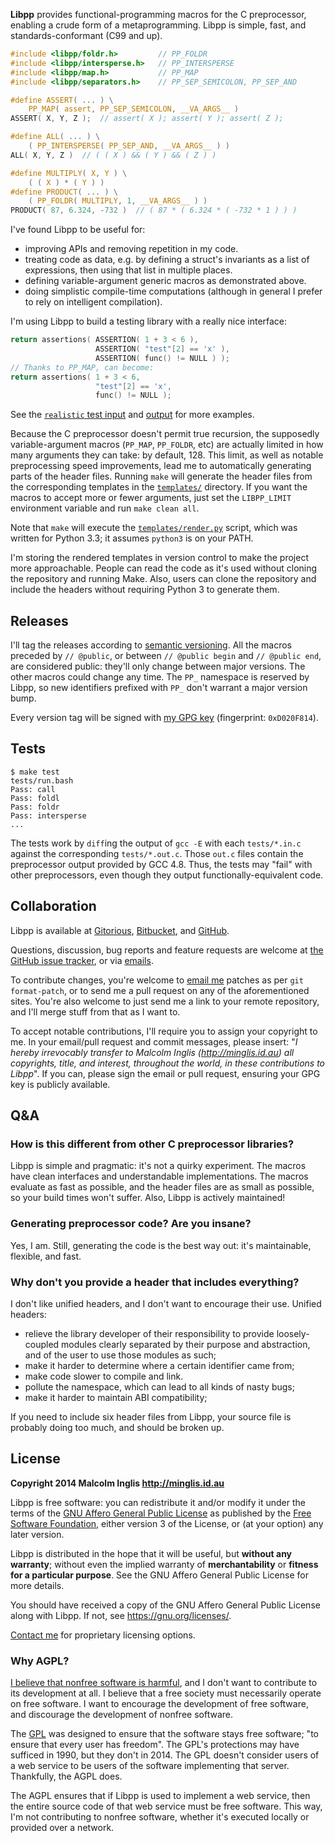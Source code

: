 
**Libpp** provides functional-programming macros for the C preprocessor, enabling a crude form of a metaprogramming. Libpp is simple, fast, and standards-conformant (C99 and up).

``` c
#include <libpp/foldr.h>         // PP_FOLDR
#include <libpp/intersperse.h>   // PP_INTERSPERSE
#include <libpp/map.h>           // PP_MAP
#include <libpp/separators.h>    // PP_SEP_SEMICOLON, PP_SEP_AND

#define ASSERT( ... ) \
    PP_MAP( assert, PP_SEP_SEMICOLON, __VA_ARGS__ )
ASSERT( X, Y, Z );  // assert( X ); assert( Y ); assert( Z );

#define ALL( ... ) \
    ( PP_INTERSPERSE( PP_SEP_AND, __VA_ARGS__ ) )
ALL( X, Y, Z )  // ( ( X ) && ( Y ) && ( Z ) )

#define MULTIPLY( X, Y ) \
    ( ( X ) * ( Y ) )
#define PRODUCT( ... ) \
    ( PP_FOLDR( MULTIPLY, 1, __VA_ARGS__ ) )
PRODUCT( 87, 6.324, -732 )  // ( 87 * ( 6.324 * ( -732 * 1 ) ) )
```

I've found Libpp to be useful for:

- improving APIs and removing repetition in my code.
- treating code as data, e.g. by defining a struct's invariants as a list of expressions, then using that list in multiple places.
- defining variable-argument generic macros as demonstrated above.
- doing simplistic compile-time computations (although in general I prefer to rely on intelligent compilation).

I'm using Libpp to build a testing library with a really nice interface:

``` c
return assertions( ASSERTION( 1 + 3 < 6 ),
                   ASSERTION( "test"[2] == 'x' ),
                   ASSERTION( func() != NULL ) );
// Thanks to PP_MAP, can become:
return assertions( 1 + 3 < 6,
                   "test"[2] == 'x',
                   func() != NULL );
```

See the [`realistic` test input](tests/realistic.in.c) and [output](tests/realistic.out.c) for more examples.

Because the C preprocessor doesn't permit true recursion, the supposedly variable-argument macros (`PP_MAP`, `PP_FOLDR`, etc) are actually limited in how many arguments they can take: by default, 128. This limit, as well as notable preprocessing speed improvements, lead me to automatically generating parts of the header files. Running `make` will generate the header files from the corresponding templates in the [`templates/`](templates/) directory. If you want the macros to accept more or fewer arguments, just set the `LIBPP_LIMIT` environment variable and run `make clean all`.

Note that `make` will execute the [`templates/render.py`](templates/render.py) script, which was written for Python 3.3; it assumes `python3` is on your PATH.

I'm storing the rendered templates in version control to make the project more approachable. People can read the code as it's used without cloning the repository and running Make. Also, users can clone the repository and include the headers without requiring Python 3 to generate them.


## Releases

I'll tag the releases according to [semantic versioning](http://semver.org/spec/v2.0.0.html). All the macros preceded by `// @public`, or between `// @public begin` and `// @public end`, are considered public: they'll only change between major versions. The other macros could change any time. The `PP_` namespace is reserved by Libpp, so new identifiers prefixed with `PP_` don't warrant a major version bump.

Every version tag will be signed with [my GPG key](http://pool.sks-keyservers.net/pks/lookup?op=vindex&search=0xD020F814) (fingerprint: `0xD020F814`).


## Tests

```
$ make test
tests/run.bash
Pass: call
Pass: foldl
Pass: foldr
Pass: intersperse
...
```

The tests work by `diff`ing the output of `gcc -E` with each `tests/*.in.c` against the corresponding `tests/*.out.c`. Those `out.c` files contain the preprocessor output provided by GCC 4.8. Thus, the tests may "fail" with other preprocessors, even though they output functionally-equivalent code.


## Collaboration

Libpp is available at [Gitorious](https://gitorious.org/mcinglis/libpp), [Bitbucket](https://bitbucket.org/mcinglis/libpp), and [GitHub](https://github.com/mcinglis/libpp).

Questions, discussion, bug reports and feature requests are welcome at [the GitHub issue tracker](https://github.com/mcinglis/libpp/issues), or via [emails](mailto:me@minglis.id.au).

To contribute changes, you're welcome to [email me](mailto:me@minglis.id.au) patches as per `git format-patch`, or to send me a pull request on any of the aforementioned sites. You're also welcome to just send me a link to your remote repository, and I'll merge stuff from that as I want to.

To accept notable contributions, I'll require you to assign your copyright to me. In your email/pull request and commit messages, please insert: "*I hereby irrevocably transfer to Malcolm Inglis (http://minglis.id.au) all copyrights, title, and interest, throughout the world, in these contributions to Libpp*". If you can, please sign the email or pull request, ensuring your GPG key is publicly available.


## Q&A

### How is this different from other C preprocessor libraries?

Libpp is simple and pragmatic: it's not a quirky experiment. The macros have clean interfaces and understandable implementations. The macros evaluate as fast as possible, and the header files are as small as possible, so your build times won't suffer. Also, Libpp is actively maintained!

### Generating preprocessor code? Are you insane?

Yes, I am. Still, generating the code is the best way out: it's maintainable, flexible, and fast.

### Why don't you provide a header that includes everything?

I don't like unified headers, and I don't want to encourage their use. Unified headers:

- relieve the library developer of their responsibility to provide loosely-coupled modules clearly separated by their purpose and abstraction, and of the user to use those modules as such;
- make it harder to determine where a certain identifier came from;
- make code slower to compile and link.
- pollute the namespace, which can lead to all kinds of nasty bugs;
- make it harder to maintain ABI compatibility;

If you need to include six header files from Libpp, your source file is probably doing too much, and should be broken up.


## License

**Copyright 2014 Malcolm Inglis <http://minglis.id.au>**

Libpp is free software: you can redistribute it and/or modify it under the terms of the [GNU Affero General Public License](https://gnu.org/licenses/agpl.html) as published by the [Free Software Foundation](https://fsf.org), either version 3 of the License, or (at your option) any later version.

Libpp is distributed in the hope that it will be useful, but **without any warranty**; without even the implied warranty of **merchantability** or **fitness for a particular purpose**. See the GNU Affero General Public License for more details.

You should have received a copy of the GNU Affero General Public License along with Libpp. If not, see <https://gnu.org/licenses/>.

[Contact me](mailto:me@minglis.id.au) for proprietary licensing options.

### Why AGPL?

[I believe that nonfree software is harmful](http://minglis.id.au/blog/2014/04/09/free-software-free-society.html), and I don't want to contribute to its development at all. I believe that a free society must necessarily operate on free software. I want to encourage the development of free software, and discourage the development of nonfree software.

The [GPL](https://gnu.org/licenses/gpl.html) was designed to ensure that the software stays free software; "to ensure that every user has freedom". The GPL's protections may have sufficed in 1990, but they don't in 2014. The GPL doesn't consider users of a web service to be users of the software implementing that server. Thankfully, the AGPL does.

The AGPL ensures that if Libpp is used to implement a web service, then the entire source code of that web service must be free software. This way, I'm not contributing to nonfree software, whether it's executed locally or provided over a network.

